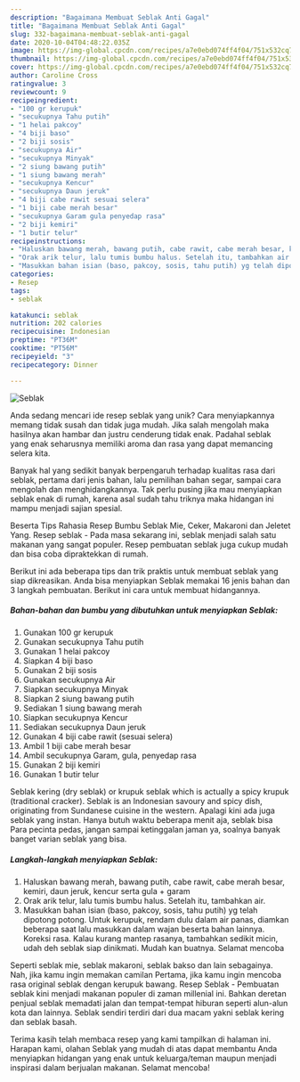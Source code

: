 ```yaml
---
description: "Bagaimana Membuat Seblak Anti Gagal"
title: "Bagaimana Membuat Seblak Anti Gagal"
slug: 332-bagaimana-membuat-seblak-anti-gagal
date: 2020-10-04T04:48:22.035Z
image: https://img-global.cpcdn.com/recipes/a7e0ebd074ff4f04/751x532cq70/seblak-foto-resep-utama.jpg
thumbnail: https://img-global.cpcdn.com/recipes/a7e0ebd074ff4f04/751x532cq70/seblak-foto-resep-utama.jpg
cover: https://img-global.cpcdn.com/recipes/a7e0ebd074ff4f04/751x532cq70/seblak-foto-resep-utama.jpg
author: Caroline Cross
ratingvalue: 3
reviewcount: 9
recipeingredient:
- "100 gr kerupuk"
- "secukupnya Tahu putih"
- "1 helai pakcoy"
- "4 biji baso"
- "2 biji sosis"
- "secukupnya Air"
- "secukupnya Minyak"
- "2 siung bawang putih"
- "1 siung bawang merah"
- "secukupnya Kencur"
- "secukupnya Daun jeruk"
- "4 biji cabe rawit sesuai selera"
- "1 biji cabe merah besar"
- "secukupnya Garam gula penyedap rasa"
- "2 biji kemiri"
- "1 butir telur"
recipeinstructions:
- "Haluskan bawang merah, bawang putih, cabe rawit, cabe merah besar, kemiri, daun jeruk, kencur serta gula + garam"
- "Orak arik telur, lalu tumis bumbu halus. Setelah itu, tambahkan air."
- "Masukkan bahan isian (baso, pakcoy, sosis, tahu putih) yg telah dipotong potong. Untuk kerupuk, rendam dulu dalam air panas, diamkan beberapa saat lalu masukkan dalam wajan beserta bahan lainnya. Koreksi rasa. Kalau kurang mantep rasanya, tambahkan sedikit micin, udah deh seblak siap dinikmati. Mudah kan buatnya. Selamat mencoba"
categories:
- Resep
tags:
- seblak

katakunci: seblak 
nutrition: 202 calories
recipecuisine: Indonesian
preptime: "PT36M"
cooktime: "PT56M"
recipeyield: "3"
recipecategory: Dinner

---
```



![Seblak](https://img-global.cpcdn.com/recipes/a7e0ebd074ff4f04/751x532cq70/seblak-foto-resep-utama.jpg)

Anda sedang mencari ide resep seblak yang unik? Cara menyiapkannya memang tidak susah dan tidak juga mudah. Jika salah mengolah maka hasilnya akan hambar dan justru cenderung tidak enak. Padahal seblak yang enak seharusnya memiliki aroma dan rasa yang dapat memancing selera kita.

Banyak hal yang sedikit banyak berpengaruh terhadap kualitas rasa dari seblak, pertama dari jenis bahan, lalu pemilihan bahan segar, sampai cara mengolah dan menghidangkannya. Tak perlu pusing jika mau menyiapkan seblak enak di rumah, karena asal sudah tahu triknya maka hidangan ini mampu menjadi sajian spesial.

Beserta Tips Rahasia Resep Bumbu Seblak Mie, Ceker, Makaroni dan Jeletet Yang. Resep seblak - Pada masa sekarang ini, seblak menjadi salah satu makanan yang sangat populer. Resep pembuatan seblak juga cukup mudah dan bisa coba dipraktekkan di rumah.


Berikut ini ada beberapa tips dan trik praktis untuk membuat seblak yang siap dikreasikan. Anda bisa menyiapkan Seblak memakai 16 jenis bahan dan 3 langkah pembuatan. Berikut ini cara untuk membuat hidangannya.

<!--inarticleads1-->

##### Bahan-bahan dan bumbu yang dibutuhkan untuk menyiapkan Seblak:

1. Gunakan 100 gr kerupuk
1. Gunakan secukupnya Tahu putih
1. Gunakan 1 helai pakcoy
1. Siapkan 4 biji baso
1. Gunakan 2 biji sosis
1. Gunakan secukupnya Air
1. Siapkan secukupnya Minyak
1. Siapkan 2 siung bawang putih
1. Sediakan 1 siung bawang merah
1. Siapkan secukupnya Kencur
1. Sediakan secukupnya Daun jeruk
1. Gunakan 4 biji cabe rawit (sesuai selera)
1. Ambil 1 biji cabe merah besar
1. Ambil secukupnya Garam, gula, penyedap rasa
1. Gunakan 2 biji kemiri
1. Gunakan 1 butir telur


Seblak kering (dry seblak) or krupuk seblak which is actually a spicy krupuk (traditional cracker). Seblak is an Indonesian savoury and spicy dish, originating from Sundanese cuisine in the western. Apalagi kini ada juga seblak yang instan. Hanya butuh waktu beberapa menit aja, seblak bisa Para pecinta pedas, jangan sampai ketinggalan jaman ya, soalnya banyak banget varian seblak yang bisa. 

<!--inarticleads2-->

##### Langkah-langkah menyiapkan Seblak:

1. Haluskan bawang merah, bawang putih, cabe rawit, cabe merah besar, kemiri, daun jeruk, kencur serta gula + garam
1. Orak arik telur, lalu tumis bumbu halus. Setelah itu, tambahkan air.
1. Masukkan bahan isian (baso, pakcoy, sosis, tahu putih) yg telah dipotong potong. Untuk kerupuk, rendam dulu dalam air panas, diamkan beberapa saat lalu masukkan dalam wajan beserta bahan lainnya. Koreksi rasa. Kalau kurang mantep rasanya, tambahkan sedikit micin, udah deh seblak siap dinikmati. Mudah kan buatnya. Selamat mencoba


Seperti seblak mie, seblak makaroni, seblak bakso dan lain sebagainya. Nah, jika kamu ingin memakan camilan Pertama, jika kamu ingin mencoba rasa original seblak dengan kerupuk bawang. Resep Seblak - Pembuatan seblak kini menjadi makanan populer di zaman millenial ini. Bahkan deretan penjual seblak memadati jalan dan tempat-tempat hiburan seperti alun-alun kota dan lainnya. Seblak sendiri terdiri dari dua macam yakni seblak kering dan seblak basah. 

Terima kasih telah membaca resep yang kami tampilkan di halaman ini. Harapan kami, olahan Seblak yang mudah di atas dapat membantu Anda menyiapkan hidangan yang enak untuk keluarga/teman maupun menjadi inspirasi dalam berjualan makanan. Selamat mencoba!

